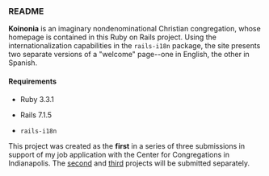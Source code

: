 ### README

**Koinonia** is an imaginary nondenominational Christian congregation, whose
homepage is contained in this Ruby on Rails project. Using the
internationalization capabilities in the `rails-i18n` package,
the site presents two separate versions of a "welcome" page--one in
English, the other in Spanish.

#### Requirements

* Ruby 3.3.1

* Rails 7.1.5

* `rails-i18n`

This project was created as the **first** in a series of three submissions
in support of my job application with the Center for Congregations in
Indianapolis. The <a href="https://www.blurve-demo.com/cfc.pdf">second</a> and
<a href="https://github.com/wrycoder/cfc">third</a> projects will be submitted
separately.
